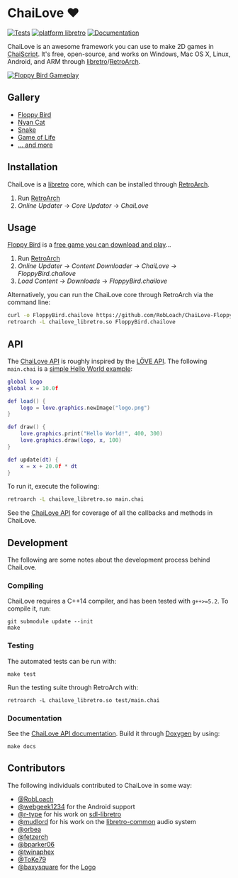 # ChaiLove :heart:

[![Tests](https://github.com/libretro/libretro-chailove/actions/workflows/build.yml/badge.svg)](https://github.com/libretro/libretro-chailove/actions/workflows/build.yml)
[![platform libretro](https://img.shields.io/badge/platform-libretro-brightgreen.svg)](http://buildbot.fiveforty.net/admin/buildbot/build/?name=chailove)
[![Documentation](https://img.shields.io/badge/docs-doxygen-blue.svg)](https://rawgit.com/libretro/libretro-chailove/docs/)

ChaiLove is an awesome framework you can use to make 2D games in [ChaiScript](http://chaiscript.com/). It's free, open-source, and works on Windows, Mac OS X, Linux, Android, and ARM through [libretro](https://www.libretro.com)/[RetroArch](http://retroarch.com).

[![Floppy Bird Gameplay](docs/screenshot.png)](https://www.youtube.com/watch?v=RLVwTh6qDFI&hd=1)

## Gallery

- [Floppy Bird](https://github.com/RobLoach/ChaiLove-FloppyBird)
- [Nyan Cat](https://github.com/RobLoach/ChaiLove-NyanCat)
- [Snake](examples/snake/Snake.chai)
- [Game of Life](https://github.com/RobLoach/ChaiLove-GameOfLife)
- [... and more](https://github.com/topics/chailove)

## Installation

ChaiLove is a [libretro](https://www.libretro.com/) core, which can be installed through [RetroArch](http://retroarch.com/).

1. Run [RetroArch](http://retroarch.com/)
2. *Online Updater* → *Core Updator* → *ChaiLove*

## Usage

[Floppy Bird](https://github.com/RobLoach/ChaiLove-FloppyBird) is a [free game you can download and play](https://www.youtube.com/watch?v=RLVwTh6qDFI)...

1. Run [RetroArch](http://retroarch.com/)
2. *Online Updater* → *Content Downloader* → *ChaiLove* → *FloppyBird.chailove*
3. *Load Content* → *Downloads* → *FloppyBird.chailove*

Alternatively, you can run the ChaiLove core through RetroArch via the command line:

``` bash
curl -o FloppyBird.chailove https://github.com/RobLoach/ChaiLove-FloppyBird/releases/download/1.0.1/FloppyBird.chailove
retroarch -L chailove_libretro.so FloppyBird.chailove
```

## API

The [ChaiLove API](https://raw.githack.com/libretro/libretro-chailove/docs/index.html) is roughly inspired by the [LÖVE API](https://love2d.org/wiki/Main_Page). The following `main.chai` is a [simple Hello World example](examples/simple/main.chai):

``` lua
global logo
global x = 10.0f

def load() {
	logo = love.graphics.newImage("logo.png")
}

def draw() {
	love.graphics.print("Hello World!", 400, 300)
	love.graphics.draw(logo, x, 100)
}

def update(dt) {
	x = x + 20.0f * dt
}
```

To run it, execute the following:

``` bash
retroarch -L chailove_libretro.so main.chai
```

See the [ChaiLove API](https://raw.githack.com/libretro/libretro-chailove/docs/index.html) for coverage of all the callbacks and methods in ChaiLove.

## Development

The following are some notes about the development process behind ChaiLove.

### Compiling

ChaiLove requires a C++14 compiler, and has been tested with `g++>=5.2`. To compile it, run:

```
git submodule update --init
make
```

### Testing

The automated tests can be run with:

```
make test
```

Run the testing suite through RetroArch with:

```
retroarch -L chailove_libretro.so test/main.chai
```

### Documentation

See the [ChaiLove API documentation](https://raw.githack.com/libretro/libretro-chailove/docs/index.html). Build it through [Doxygen](http://www.stack.nl/~dimitri/doxygen/) by using:

```
make docs
```

## Contributors

The following individuals contributed to ChaiLove in some way:

- [@RobLoach](http://github.com/robloach)
- [@webgeek1234](http://github.com/webgeek1234) for the Android support
- [@r-type](https://github.com/r-type) for his work on [sdl-libretro](https://github.com/r-type/sdl-libretro)
- [@mudlord](https://github.com/mudlord) for his work on the [libretro-common](https://github.com/libretro/libretro-common) audio system
- [@orbea](http://github.com/orbea)
- [@fetzerch](http://github.com/fetzerch)
- [@bparker06](https://github.com/bparker06)
- [@twinaphex](http://github.com/twinaphex)
- [@ToKe79](https://github.com/ToKe79)
- [@baxysquare](https://github.com/baxysquare) for the [Logo](docs/chailove.png)

